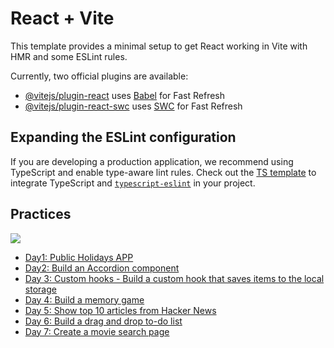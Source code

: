 # React + Vite

This template provides a minimal setup to get React working in Vite with HMR and some ESLint rules.

Currently, two official plugins are available:

- [@vitejs/plugin-react](https://github.com/vitejs/vite-plugin-react/blob/main/packages/plugin-react/README.md) uses [Babel](https://babeljs.io/) for Fast Refresh
- [@vitejs/plugin-react-swc](https://github.com/vitejs/vite-plugin-react-swc) uses [SWC](https://swc.rs/) for Fast Refresh

## Expanding the ESLint configuration

If you are developing a production application, we recommend using TypeScript and enable type-aware lint rules. Check out the [TS template](https://github.com/vitejs/vite/tree/main/packages/create-vite/template-react-ts) to integrate TypeScript and [`typescript-eslint`](https://typescript-eslint.io) in your project.

## Practices

![](https://i.imgur.com/2IcehZb.png)

- [Day1: Public Holidays APP](https://reactpractice.dev/exercise/build-a-public-holidays-app/?utm_source=calendar.reactpractice.dev&utm_medium=social&utm_campaign=calendar-v1)
- [Day2: Build an Accordion component](https://reactpractice.dev/exercise/build-an-accordion-component/?utm_source=calendar.reactpractice.dev&utm_medium=social&utm_campaign=calendar-v1)
- [Day 3: Custom hooks - Build a custom hook that saves items to the local storage](https://reactpractice.dev/exercise/create-a-custom-hook-that-allows-saving-items-to-the-local-storage/?utm_source=calendar.reactpractice.dev&utm_medium=social&utm_campaign=calendar-v1)
- [Day 4: Build a memory game](https://reactpractice.dev/exercise/build-a-memory-game/?utm_source=calendar.reactpractice.dev&utm_medium=social&utm_campaign=calendar-v1)
- [Day 5: Show top 10 articles from Hacker News](https://reactpractice.dev/exercise/show-top-10-articles-from-hacker-news/?utm_source=calendar.reactpractice.dev&utm_medium=social&utm_campaign=calendar-v1)
- [Day 6: Build a drag and drop to-do list](https://reactpractice.dev/exercise/build-a-drag-and-drop-to-do-list/?utm_source=calendar.reactpractice.dev&utm_medium=social&utm_campaign=calendar-v1)
- [Day 7: Create a movie search page](https://reactpractice.dev/exercise/create-a-movie-search-page/?utm_source=calendar.reactpractice.dev&utm_medium=social&utm_campaign=calendar-v1)
